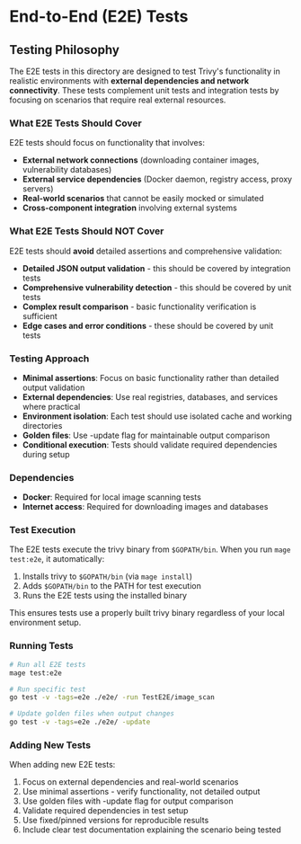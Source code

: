 # End-to-End (E2E) Tests

## Testing Philosophy

The E2E tests in this directory are designed to test Trivy's functionality in realistic environments with **external dependencies and network connectivity**. These tests complement unit tests and integration tests by focusing on scenarios that require real external resources.

### What E2E Tests Should Cover

E2E tests should focus on functionality that involves:
- **External network connections** (downloading container images, vulnerability databases)
- **External service dependencies** (Docker daemon, registry access, proxy servers)
- **Real-world scenarios** that cannot be easily mocked or simulated
- **Cross-component integration** involving external systems

### What E2E Tests Should NOT Cover

E2E tests should **avoid** detailed assertions and comprehensive validation:
- **Detailed JSON output validation** - this should be covered by integration tests
- **Comprehensive vulnerability detection** - this should be covered by unit tests
- **Complex result comparison** - basic functionality verification is sufficient
- **Edge cases and error conditions** - these should be covered by unit tests

### Testing Approach

- **Minimal assertions**: Focus on basic functionality rather than detailed output validation
- **External dependencies**: Use real registries, databases, and services where practical
- **Environment isolation**: Each test should use isolated cache and working directories
- **Golden files**: Use -update flag for maintainable output comparison
- **Conditional execution**: Tests should validate required dependencies during setup

### Dependencies

- **Docker**: Required for local image scanning tests
- **Internet access**: Required for downloading images and databases

### Test Execution

The E2E tests execute the trivy binary from `$GOPATH/bin`. When you run `mage test:e2e`, it automatically:
1. Installs trivy to `$GOPATH/bin` (via `mage install`)
2. Adds `$GOPATH/bin` to the PATH for test execution
3. Runs the E2E tests using the installed binary

This ensures tests use a properly built trivy binary regardless of your local environment setup.

### Running Tests

```bash
# Run all E2E tests
mage test:e2e

# Run specific test
go test -v -tags=e2e ./e2e/ -run TestE2E/image_scan

# Update golden files when output changes
go test -v -tags=e2e ./e2e/ -update
```

### Adding New Tests

When adding new E2E tests:
1. Focus on external dependencies and real-world scenarios
2. Use minimal assertions - verify functionality, not detailed output
3. Use golden files with -update flag for output comparison
4. Validate required dependencies in test setup
5. Use fixed/pinned versions for reproducible results
6. Include clear test documentation explaining the scenario being tested